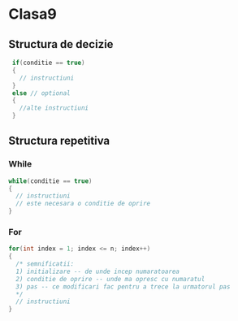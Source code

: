 # Clasa9

## Structura de decizie
```cpp
 if(conditie == true)
 {
   // instructiuni
 }
 else // optional
 {
   //alte instructiuni
 }
```
## Structura repetitiva
### While
```cpp
while(conditie == true)
{
  // instructiuni
  // este necesara o conditie de oprire
}
```

### For
```cpp
for(int index = 1; index <= n; index++)
{
  /* semnificatii:
  1) initializare -- de unde incep numaratoarea
  2) conditie de oprire -- unde ma opresc cu numaratul
  3) pas -- ce modificari fac pentru a trece la urmatorul pas
  */
  // instructiuni
}
```
